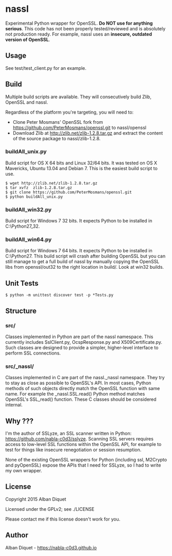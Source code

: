 nassl
=====

Experimental Python wrapper for OpenSSL. **Do NOT use for anything serious**.
This code has not been properly tested/reviewed and is absolutely not
production ready. For example, nassl uses an **insecure, outdated version 
of OpenSSL**.


Usage
-----

See test/test_client.py for an example.


Build
-----

Multiple build scripts are available. They will consecutively build Zlib,
OpenSSL and nassl.

Regardless of the platform you're targeting, you will need to:
* Clone Peter Mosmans' OpenSSL fork from 
https://github.com/PeterMosmans/openssl.git to nassl/openssl
* Download Zlib at http://zlib.net/zlib-1.2.8.tar.gz and extract the content
of the source package to nassl/zlib-1.2.8.


### buildAll_unix.py

Build script for OS X 64 bits and Linux 32/64 bits. It was tested on OS X
Mavericks, Ubuntu 13.04 and Debian 7. This is the easiest build script to use.

    $ wget http://zlib.net/zlib-1.2.8.tar.gz
    $ tar xvfz  zlib-1.2.8.tar.gz
    $ git clone https://github.com/PeterMosmans/openssl.git
    $ python buildAll_unix.py


### buildAll_win32.py

Build script for Windows 7 32 bits. It expects Python to be installed in
C:\Python27_32.


### buildAll_win64.py

Build script for Windows 7 64 bits. It expects Python to be installed in
C:\Python27. This build script will crash after building OpenSSL but you can
still manage to get a full build of nassl by manually copying the OpenSSL libs
from openssl/out32 to the right location in build/. Look at win32 builds.


Unit Tests
----------

    $ python -m unittest discover test -p *Tests.py


Structure
---------

### src/

Classes implemented in Python are part of the nassl namespace. This currently
includes SslClient.py, OcspResponse.py and X509Certificate.py. Such classes
are designed to provide a simpler, higher-level interface to perform SSL
connections.


### src/_nassl/

Classes implemented in C are part of the nassl.\_nassl namespace. They try to
stay as close as possible to OpenSSL's API. In most cases, Python methods of
such objects directly match the OpenSSL function with same name. For example
the \_nassl.SSL.read() Python method matches OpenSSL's SSL\_read() function.
These C classes should be considered internal.


Why ???
-------

I'm the author of SSLyze, an SSL scanner written in Python:
https://github.com/nabla-c0d3/sslyze. Scanning SSL servers requires access
to low-level SSL functions within the OpenSSL API, for example to test for
things like insecure renegotiation or session resumption.

None of the existing OpenSSL wrappers for Python (including ssl, M2Crypto and
pyOpenSSL) expose the APIs that I need for SSLyze, so I had to write my own
wrapper.


License
-------

Copyright 2015 Alban Diquet

Licensed under the GPLv2; see ./LICENSE

Please contact me if this license doesn't work for you.


Author
------

Alban Diquet - https://nabla-c0d3.github.io
